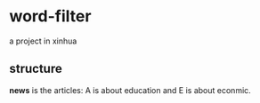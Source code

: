 # word-filter
a project in xinhua


## structure

**news** is the articles: A is about education and E is about econmic.
